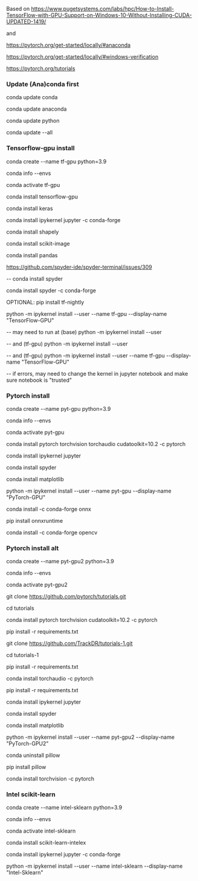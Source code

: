 Based on https://www.pugetsystems.com/labs/hpc/How-to-Install-TensorFlow-with-GPU-Support-on-Windows-10-Without-Installing-CUDA-UPDATED-1419/

and

https://pytorch.org/get-started/locally/#anaconda

https://pytorch.org/get-started/locally/#windows-verification

https://pytorch.org/tutorials

### Update (Ana)conda first 
conda update conda

conda update anaconda

conda update python

conda update --all

### Tensorflow-gpu install
conda create --name tf-gpu python=3.9

conda info --envs

conda activate tf-gpu

conda install tensorflow-gpu

conda install keras

conda install ipykernel jupyter -c conda-forge

conda install shapely

conda install scikit-image

conda install pandas

https://github.com/spyder-ide/spyder-terminal/issues/309

-- conda install spyder

conda install spyder -c conda-forge

OPTIONAL: pip install tf-nightly

python -m ipykernel install --user --name tf-gpu --display-name "TensorFlow-GPU"

-- may need to run at (base) python -m ipykernel install --user

-- and (tf-gpu) python -m ipykernel install --user

-- and (tf-gpu) python -m ipykernel install --user --name tf-gpu --display-name "TensorFlow-GPU"

-- if errors, may need to change the kernel in jupyter notebook and make sure notebook is "trusted"

### Pytorch install
conda create --name pyt-gpu python=3.9

conda info --envs

conda activate pyt-gpu

conda install pytorch torchvision torchaudio cudatoolkit=10.2 -c pytorch

conda install ipykernel jupyter

conda install spyder

conda install matplotlib

python -m ipykernel install --user --name pyt-gpu --display-name "PyTorch-GPU"

conda install -c conda-forge onnx

pip install onnxruntime

conda install -c conda-forge opencv

### Pytorch install alt
conda create --name pyt-gpu2 python=3.9

conda info --envs

conda activate pyt-gpu2

git clone https://github.com/pytorch/tutorials.git

cd tutorials

conda install pytorch torchvision cudatoolkit=10.2 -c pytorch

pip install -r requirements.txt

git clone https://github.com/TrackDR/tutorials-1.git

cd tutorials-1

pip install -r requirements.txt

conda install torchaudio -c pytorch

pip install -r requirements.txt

conda install ipykernel jupyter

conda install spyder

conda install matplotlib

python -m ipykernel install --user --name pyt-gpu2 --display-name "PyTorch-GPU2"

conda uninstall pillow

pip install pillow

conda install torchvision -c pytorch

### Intel scikit-learn
conda create --name intel-sklearn python=3.9

conda info --envs

conda activate intel-sklearn

conda install scikit-learn-intelex

conda install ipykernel jupyter -c conda-forge

python -m ipykernel install --user --name intel-sklearn --display-name "Intel-Sklearn"

